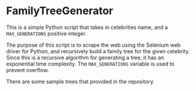 # FamilyTreeGenerator
This is a simple Python script that takes in celebrities name, and a `MAX_GENERATIONS` positive integer.

The purpose of this script is to scrape the web using the Selenium web driver for Python, and recursively build a family tree for the given celebrity.
Since this is a recursive algorithm for generating a tree, it has an exponential time complexity. The `MAX_GENERATIONS` variable is used to prevent overflow.

There are some sample trees that provided in the repository. 

